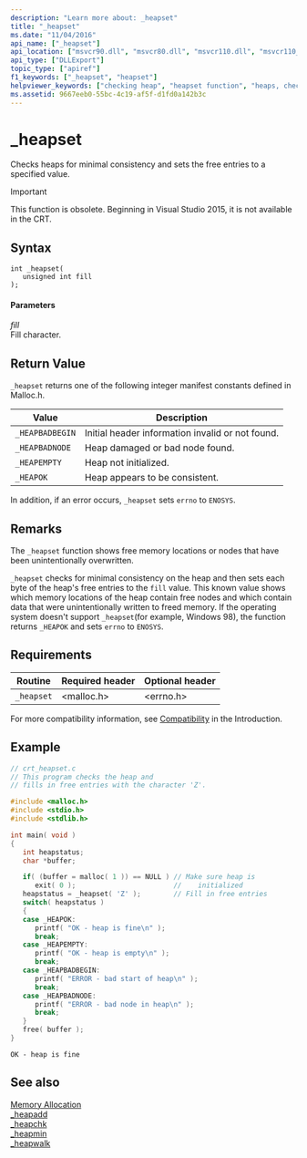 ```yaml
---
description: "Learn more about: _heapset"
title: "_heapset"
ms.date: "11/04/2016"
api_name: ["_heapset"]
api_location: ["msvcr90.dll", "msvcr80.dll", "msvcr110.dll", "msvcr110_clr0400.dll", "msvcrt.dll", "msvcr120.dll", "msvcr100.dll"]
api_type: ["DLLExport"]
topic_type: ["apiref"]
f1_keywords: ["_heapset", "heapset"]
helpviewer_keywords: ["checking heap", "heapset function", "heaps, checking", "debugging [CRT], heap-related problems", "_heapset function"]
ms.assetid: 9667eeb0-55bc-4c19-af5f-d1fd0a142b3c
---
```

# _heapset

Checks heaps for minimal consistency and sets the free entries to a specified value.

> [!IMPORTANT]
> This function is obsolete. Beginning in Visual Studio 2015, it is not available in the CRT.

## Syntax

```
int _heapset(
   unsigned int fill
);
```

#### Parameters

*fill*<br/>
Fill character.

## Return Value

`_heapset` returns one of the following integer manifest constants defined in Malloc.h.

|Value|Description|
|-|-|
| `_HEAPBADBEGIN`  | Initial header information invalid or not found.  |
| `_HEAPBADNODE`  | Heap damaged or bad node found.  |
| `_HEAPEMPTY`  | Heap not initialized.  |
| `_HEAPOK`  | Heap appears to be consistent.  |

In addition, if an error occurs, `_heapset` sets `errno` to `ENOSYS`.

## Remarks

The `_heapset` function shows free memory locations or nodes that have been unintentionally overwritten.

`_heapset` checks for minimal consistency on the heap and then sets each byte of the heap's free entries to the `fill` value. This known value shows which memory locations of the heap contain free nodes and which contain data that were unintentionally written to freed memory. If the operating system doesn't support `_heapset`(for example, Windows 98), the function returns `_HEAPOK` and sets `errno` to `ENOSYS`.

## Requirements

|Routine|Required header|Optional header|
|-------------|---------------------|---------------------|
|`_heapset`|\<malloc.h>|\<errno.h>|

For more compatibility information, see [Compatibility](../c-runtime-library/compatibility.md) in the Introduction.

## Example

```c
// crt_heapset.c
// This program checks the heap and
// fills in free entries with the character 'Z'.

#include <malloc.h>
#include <stdio.h>
#include <stdlib.h>

int main( void )
{
   int heapstatus;
   char *buffer;

   if( (buffer = malloc( 1 )) == NULL ) // Make sure heap is
      exit( 0 );                        //    initialized
   heapstatus = _heapset( 'Z' );        // Fill in free entries
   switch( heapstatus )
   {
   case _HEAPOK:
      printf( "OK - heap is fine\n" );
      break;
   case _HEAPEMPTY:
      printf( "OK - heap is empty\n" );
      break;
   case _HEAPBADBEGIN:
      printf( "ERROR - bad start of heap\n" );
      break;
   case _HEAPBADNODE:
      printf( "ERROR - bad node in heap\n" );
      break;
   }
   free( buffer );
}
```

```Output
OK - heap is fine
```

## See also

[Memory Allocation](../c-runtime-library/memory-allocation.md)<br/>
[_heapadd](../c-runtime-library/heapadd.md)<br/>
[_heapchk](../c-runtime-library/reference/heapchk.md)<br/>
[_heapmin](../c-runtime-library/reference/heapmin.md)<br/>
[_heapwalk](../c-runtime-library/reference/heapwalk.md)
